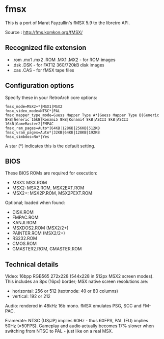fmsx
====

This is a port of Marat Fayzullin's fMSX 5.9 to the libretro API.

Source : http://fms.komkon.org/fMSX/


## Recognized file extension
* .rom .mx1 .mx2 .ROM .MX1 .MX2 - for ROM images
* .dsk .DSK - for FAT12 360/720kB disk images
* .cas .CAS - for fMSX tape files


## Configuration options

Specify these in your RetroArch core options:

    fmsx_mode=MSX2+*|MSX1|MSX2
    fmsx_video_mode=NTSC*|PAL
    fmsx_mapper_type_mode=Guess Mapper Type A*|Guess Mapper Type B|Generic 8kB|Generic 16kB|Konami5 8kB|Konami4 8kB|ASCII 8kB|ASCII 16kB|GameMaster2|FMPAC
    fmsx_ram_pages=Auto*|64KB|128KB|256KB|512KB
    fmsx_vram_pages=Auto*|32KB|64KB|128KB|192KB
    fmsx_simbdos=No*|Yes

A star (*) indicates this is the default setting.


## BIOS
These BIOS ROMs are required for execution:
* MSX1: MSX.ROM
* MSX2: MSX2.ROM, MSX2EXT.ROM
* MSX2+: MSX2P.ROM, MSX2PEXT.ROM

Optional; loaded when found:
* DISK.ROM
* FMPAC.ROM
* KANJI.ROM
* MSXDOS2.ROM (MSX2/2+)
* PAINTER.ROM (MSX2/2+)
* RS232.ROM
* CMOS.ROM
* GMASTER2.ROM, GMASTER.ROM


## Technical details

Video: 16bpp RGB565 272x228 (544x228 in 512px MSX2 screen modes). This includes an 8px (16px) border; MSX native screen resolutions are:
- horizontal: 256 or 512 (textmode: 40 or 80 columns)
- vertical: 192 or 212

Audio: rendered in 48kHz 16b mono.
fMSX emulates PSG, SCC and FM-PAC.

Framerate: NTSC (US/JP) implies 60Hz - thus 60FPS, PAL (EU) implies 50Hz (=50FPS). Gameplay and audio actually becomes 17% slower when switching from NTSC to PAL - just like on a real MSX.
